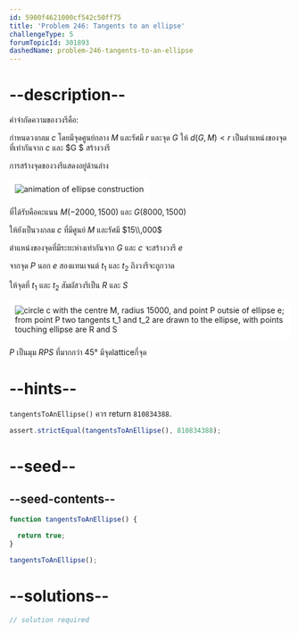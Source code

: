 ```yaml
---
id: 5900f4621000cf542c50ff75
title: 'Problem 246: Tangents to an ellipse'
challengeType: 5
forumTopicId: 301893
dashedName: problem-246-tangents-to-an-ellipse
---
```


# --description--

คำจำกัดความของวงรีคือ:

กำหนดวงกลม $c$ โดยมีจุดศูนย์กลาง $M$ และรัศมี $r$ และจุด $G$ ให้ $d(G, M) < r$ เป็นตำแหน่งของจุดที่เท่ากันจาก $c$ และ $G $ สร้างวงรี

การสร้างจุดของวงรีแสดงอยู่ด้านล่าง

<img class="img-responsive center-block" alt="animation of ellipse construction" src="https://cdn.freecodecamp.org/curriculum/project-euler/tangents-to-an-ellipse-1.gif" style="background-color: white; padding: 10px;">

ที่ได้รับคือคะแนน $M(-2000, 1500)$ และ $G(8000, 1500)$

ให้ยังเป็นวงกลม $c$ ที่มีศูนย์ $M$ และรัศมี $15\\,000$

ตำแหน่งของจุดที่มีระยะห่างเท่ากันจาก $G$ และ $c$ จะสร้างวงรี $e$

จากจุด $P$ นอก $e$ สองแทนเจนต์ $t_1$ และ $t_2$ ถึงวงรีจะถูกวาด

ให้จุดที่ $t_1$ และ $t_2$ สัมผัสวงรีเป็น $R$ และ $S$

<img class="img-responsive center-block" alt="circle c with the centre M, radius 15000, and point P outsie of ellipse e; from point P two tangents t_1 and t_2 are drawn to the ellipse, with points touching ellipse are R and S" src="https://cdn.freecodecamp.org/curriculum/project-euler/tangents-to-an-ellipse-2.gif" style="background-color: white; padding: 10px;">

$P$ เป็นมุม $RPS$ ที่มากกว่า 45° มีจุดlatticeกี่จุด

# --hints--

`tangentsToAnEllipse()` ควร return `810834388`.

```js
assert.strictEqual(tangentsToAnEllipse(), 810834388);
```

# --seed--

## --seed-contents--

```js
function tangentsToAnEllipse() {

  return true;
}

tangentsToAnEllipse();
```

# --solutions--

```js
// solution required
```
